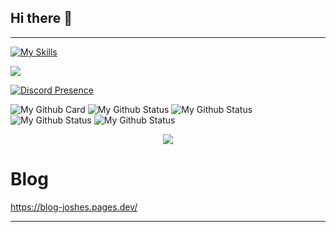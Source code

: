 ## Hi there 👋

---

[![My Skills](https://skillicons.dev/icons?i=python,js,html,css,tailwindcss,c,cpp,rust,unity,vscode,neovim,md,discord,github,githubactions,git,linux,docker,bash,cmake,django,tensorflow,qt,nodejs&perline=8)](https://skillicons.dev)

![](https://komarev.com/ghpvc/?username=CoolJosh0221)

[![Discord Presence](https://lanyard.cnrad.dev/api/847772018928779285)](https://discord.com/users/847772018928779285)

![My Github Card](https://github-profile-trophy.vercel.app/?username=cooljosh0221&theme=dracula&no-frame=true&row=1&column=7)
![My Github Status](https://github-profile-summary-cards.vercel.app/api/cards/profile-details?username=cooljosh0221&theme=dracula)
![My Github Status](https://github-profile-summary-cards.vercel.app/api/cards/repos-per-language?username=cooljosh0221&theme=dracula)
![My Github Status](https://github-profile-summary-cards.vercel.app/api/cards/most-commit-language?username=cooljosh0221&theme=dracula)
![My Github Status](https://github-profile-summary-cards.vercel.app/api/cards/stats?username=cooljosh0221&theme=dracula)

<!-- ![My Github Status](https://github-profile-summary-cards.vercel.app/api/cards/productive-time?username=cooljosh0221&theme=dracula)<br> -->
<!--
## <img src="https://cdn-icons-png.flaticon.com/512/306/306437.png" width="22px" /> -->

<div align="center">
<a href="https://www.youtube.com/watch?v=dQw4w9WgXcQ"><img src="https://hits.seeyoufarm.com/api/count/incr/badge.svg?url=https%3A%2F%2Fdiscord.gg%2FQwXXNGNkeh&count_bg=%2379C83D&title_bg=%23555555&icon=&icon_color=%23E7E7E7&title=Join+my+discord+server&edge_flat=false"/></a>
</div>

# Blog

<https://blog-joshes.pages.dev/>

<hr>
